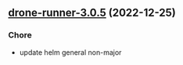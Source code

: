 

## [drone-runner-3.0.5](https://github.com/truecharts/charts/compare/drone-runner-3.0.4...drone-runner-3.0.5) (2022-12-25)

### Chore

- update helm general non-major
  
  